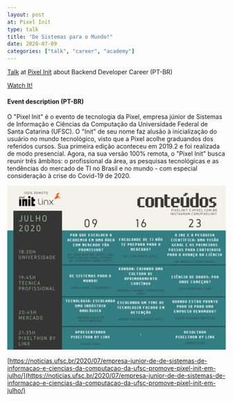 ```yaml
---
layout: post
at: Pixel Init
type: talk
title: "De Sistemas para o Mundo!"
date: 2020-07-09
categories: ["talk", "career", "academy"]
---
```


[Talk](pixelinit.ejpixel.com.br) at [Pixel Init](pixelinit.ejpixel.com.br) about Backend Developer Career (PT-BR)

[Watch It!][youtube-video]

#### Event description (PT-BR)

O "Pixel Init" é o evento de tecnologia da Pixel, empresa júnior de Sistemas de Informação e Ciências da Computação da Universidade Federal de Santa Catarina (UFSC). O "Init" de seu nome faz alusão à inicialização do usuário no mundo tecnológico, visto que a Pixel acolhe graduandos dos referidos cursos. Sua primeira edição aconteceu em 2019.2 e foi realizada de modo presencial. Agora, na sua versão 100% remota, o "Pixel Init" busca reunir três âmbitos: o profissional da área, as pesquisas tecnológicas e as tendências do mercado de TI no Brasil e no mundo - com especial consideração à crise do Covid-19 de 2020.

![Pixel Init Schedule](/assets/images/pixel_init.png)

[https://noticias.ufsc.br/2020/07/empresa-junior-de-de-sistemas-de-informacao-e-ciencias-da-computacao-da-ufsc-promove-pixel-init-em-julho/](https://noticias.ufsc.br/2020/07/empresa-junior-de-de-sistemas-de-informacao-e-ciencias-da-computacao-da-ufsc-promove-pixel-init-em-julho/)

[youtube-video]: https://www.youtube.com/watch?v=eCRcSBaka0s&t=6255s
